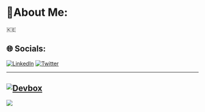 # 🐻About Me:
🇰🇪
## 🌐 Socials:
[![LinkedIn](https://img.shields.io/badge/LinkedIn-%230077B5.svg?logo=linkedin&logoColor=white)](https://linkedin.com/in/andrew-nzioki) [![Twitter](https://img.shields.io/badge/Twitter-%231DA1F2.svg?logo=Twitter&logoColor=white)](https://twitter.com/NziokiAndrew) 

---
[![Devbox](https://www.jetify.com/img/devbox/shield_galaxy.svg)](https://www.jetify.com/devbox/docs/contributor-quickstart/)
---
[![](https://visitcount.itsvg.in/api?id=Andrew-Nzioki&icon=6&color=12)](https://visitcount.itsvg.in)

